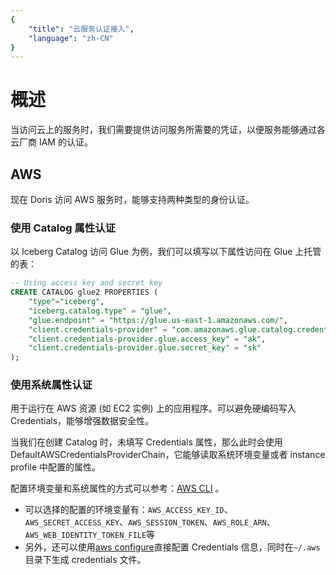 ```yaml
---
{
    "title": "云服务认证接入",
    "language": "zh-CN"
}
---
```


<!-- 
Licensed to the Apache Software Foundation (ASF) under one
or more contributor license agreements.  See the NOTICE file
distributed with this work for additional information
regarding copyright ownership.  The ASF licenses this file
to you under the Apache License, Version 2.0 (the
"License"); you may not use this file except in compliance
with the License.  You may obtain a copy of the License at

  http://www.apache.org/licenses/LICENSE-2.0

Unless required by applicable law or agreed to in writing,
software distributed under the License is distributed on an
"AS IS" BASIS, WITHOUT WARRANTIES OR CONDITIONS OF ANY
KIND, either express or implied.  See the License for the
specific language governing permissions and limitations
under the License.
-->

# 概述

当访问云上的服务时，我们需要提供访问服务所需要的凭证，以便服务能够通过各云厂商 IAM 的认证。

## AWS

现在 Doris 访问 AWS 服务时，能够支持两种类型的身份认证。

### 使用 Catalog 属性认证

以 Iceberg Catalog 访问 Glue 为例，我们可以填写以下属性访问在 Glue 上托管的表：

```sql
-- Using access key and secret key
CREATE CATALOG glue2 PROPERTIES (
    "type"="iceberg",
    "iceberg.catalog.type" = "glue",
    "glue.endpoint" = "https://glue.us-east-1.amazonaws.com/",
    "client.credentials-provider" = "com.amazonaws.glue.catalog.credentials.ConfigAWSProvider",
    "client.credentials-provider.glue.access_key" = "ak",
    "client.credentials-provider.glue.secret_key" = "sk"
);
```

### 使用系统属性认证

用于运行在 AWS 资源 (如 EC2 实例) 上的应用程序。可以避免硬编码写入 Credentials，能够增强数据安全性。

当我们在创建 Catalog 时，未填写 Credentials 属性，那么此时会使用 DefaultAWSCredentialsProviderChain，它能够读取系统环境变量或者 instance profile 中配置的属性。

配置环境变量和系统属性的方式可以参考：[AWS CLI](https://docs.aws.amazon.com/cli/latest/userguide/cli-configure-envvars.html) 。
- 可以选择的配置的环境变量有：`AWS_ACCESS_KEY_ID`、`AWS_SECRET_ACCESS_KEY`、`AWS_SESSION_TOKEN`、`AWS_ROLE_ARN`、`AWS_WEB_IDENTITY_TOKEN_FILE`等
- 另外，还可以使用[aws configure](https://docs.aws.amazon.com/cli/latest/userguide/cli-configure-files.html)直接配置 Credentials 信息，同时在`~/.aws`目录下生成 credentials 文件。

